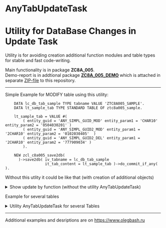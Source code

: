 # AnyTabUpdateTask
<h1>Utility for DataBase Changes in Update Task</h1>

<p>Utility is for avoiding creation additional function modules and table types for stable and fast code-writing.

Main functionality is in package <strong>ZC8A_005</strong>.</BR>
Demo-report is in addtional package <strong> [ZC8A_005_DEMO](https://github.com/OlegBash599/AnyTabUpdateTask/tree/main/DEMO_package) </strong> which is attached in separate [ZIP-file](https://github.com/OlegBash599/AnyTabUpdateTask/tree/main/DEMO_package) to this repository.
</p>

 ____

Simple Example for MODIFY table using this utility:
```ABAP
    DATA lc_db_tab_sample TYPE tabname VALUE 'ZTC8A005_SAMPLE'.
    DATA lt_sample_tab TYPE STANDARD TABLE OF ztc8a005_sample.

    lt_sample_tab = VALUE #(
        ( entity_guid = 'ANY_SIMPL_GUID_MOD' entity_param1 = 'CHAR10' entity_param2 = '0504030201' )
        ( entity_guid = 'ANY_SIMPL_GUID2_MOD' entity_param1 = '2CHAR10' entity_param2 = '0102030405'  )
        ( entity_guid = 'ANY_SIMPL_GUID2_DEL' entity_param1 = '2CHAR10' entity_param2 = '777909034' )
        ).

    NEW zcl_c8a005_save2db(
      )->save2db( iv_tabname = lc_db_tab_sample
                  it_tab_content = lt_sample_tab )->do_commit_if_any( ).
```

Without this utlity it could be like that (with creation of additional objects)
<details>  
<base target="_blank">
<summary>Show update by function (without the utility AnyTabUpdateTask)</summary>

```ABAP    
    DATA lt_sample_tab TYPE STANDARD TABLE OF ztc8a005_sample.

    lt_sample_tab = VALUE #(
        ( entity_guid = 'ANY_SIMPL_GUID_MOD' entity_param1 = 'CHAR10' entity_param2 = '0504030201' )
        ( entity_guid = 'ANY_SIMPL_GUID2_MOD' entity_param1 = '2CHAR10' entity_param2 = '0102030405'  )
        ( entity_guid = 'ANY_SIMPL_GUID2_DEL' entity_param1 = '2CHAR10' entity_param2 = '777909034' )
        ).

    CALL FUNCTION 'Z_C8A_005_DEMO_UPD_SAMPLE'
      IN UPDATE TASK
      EXPORTING
        it_sample = lt_sample_tab.
  
        CALL FUNCTION 'BAPI_TRANSACTION_COMMIT'
        EXPORTING
          wait = abap_true.
  
```
</details>
  
 
Example for several tables
<details>  
<base target="_blank">
<summary>Utility AnyTabUpdateTask for several Tables</summary>

```ABAP    
    DATA lc_db_tab_sample TYPE tabname VALUE 'ZTC8A005_SAMPLE'.
    DATA lt_sample_tab TYPE STANDARD TABLE OF ztc8a005_sample.
    DATA lt_sample_empty_tab TYPE STANDARD TABLE OF ztc8a005_sample.
    DATA lt_head_tab TYPE STANDARD TABLE OF ztc8a005_head.
    DATA lt_item_tab TYPE STANDARD TABLE OF ztc8a005_item.
    DATA lv_ts TYPE timestamp.
    DATA lo_saver_anytab TYPE REF TO zcl_c8a005_save2db.

    GET TIME STAMP FIELD lv_ts.

    lt_sample_tab = VALUE #(
        ( entity_guid = 'ANY_GUID_MOD' entity_param1 = 'CHAR10' entity_param2 = '0504030201'
            entity_param3 = sy-uzeit entity_param4 = sy-datum entity_param5 = lv_ts )
        ( entity_guid = 'ANY_GUID2_MOD' entity_param1 = '2CHAR10' entity_param2 = '0102030405'
          entity_param3 = sy-uzeit entity_param4 = sy-datum entity_param5 = lv_ts )
        ( entity_guid = 'ANY_GUID2_DEL' entity_param1 = '2CHAR10' entity_param2 = '777909034'
          entity_param3 = sy-uzeit entity_param4 = sy-datum entity_param5 = lv_ts )
        ).

    lt_head_tab = VALUE #(
        ( head_guid = 'ANY_GUID_UPD' head_param1 = 'ANY_GUID_ADD' head_param2 = '9988776655'
            head_param3 = sy-uzeit head_param4 = sy-datum head_param5 = lv_ts )
        ( head_guid = 'ANY_GUID2_UPD' head_param1 = 'ANY_GUID2_ADD' head_param2 = '9988776655'
            head_param3 = sy-uzeit head_param4 = sy-datum head_param5 = lv_ts )
        ( head_guid = 'ANY_GUID_DEL' head_param1 = 'ANY_GUID_ADD' head_param2 = '9988774444'
            head_param3 = sy-uzeit head_param4 = sy-datum head_param5 = lv_ts )
        ( head_guid = 'ANY_GUID2_DEL' head_param1 = 'ANY_GUID2_ADD' head_param2 = '9988774444'
            head_param3 = sy-uzeit head_param4 = sy-datum head_param5 = lv_ts )
     ).

    lt_item_tab = VALUE #(
        ( head_guid = 'ANY_GUID_UPD' item_guid = 'ANY_ITEM_GUID_ADD' item_param1 = '2CHAR10' item_param2 = '9988776655'
            item_param3 = sy-uzeit item_param4 = sy-datum item_param5 = lv_ts )
        ( head_guid = 'ANY_GUID2_UPD' item_guid = 'ANY_ITEM_GUID2_ADD' item_param1 = '2CHAR10'
            item_param3 = sy-uzeit item_param4 = sy-datum item_param5 = lv_ts )
        ( head_guid = 'ANY_GUID_DEL' item_guid = 'ANY_ITEM_GUID_ADD' item_param2 = '9988776655'
            item_param3 = sy-uzeit item_param4 = sy-datum item_param5 = lv_ts )
        ( head_guid = 'ANY_GUID2_DEL' item_guid = 'ANY_ITEM_GUID2_ADD' item_param1 = '2CHAR10'
            item_param3 = sy-uzeit item_param4 = sy-datum item_param5 = lv_ts )
    ).


    CREATE OBJECT lo_saver_anytab.
    lo_saver_anytab->save2db( EXPORTING iv_tabname     = lc_db_tab_sample
                                        it_tab_content = lt_sample_tab ).

    lo_saver_anytab->save2db( EXPORTING iv_tabname     = 'ZTC8A005_HEAD'
                                        it_tab_content = lt_head_tab ).

    lo_saver_anytab->save2db( EXPORTING iv_tabname     = 'ZTC8A005_ITEM'
                                        it_tab_content = lt_item_tab ).

    CLEAR lt_sample_empty_tab.
    lo_saver_anytab->save2db( EXPORTING iv_tabname     = lc_db_tab_sample
                                        it_tab_content = lt_sample_empty_tab ).


    " #RU:обновление всех таблиц будет одномоментно после commit
    " #EN:database changes are to be after commit-command
    " #RU:а по пустой таблицы ничего происходить не будет (не будет поставлен Update Task)
    " #EN: empty table does not take into account while commit command
    lo_saver_anytab->do_commit_if_any( ).
  
```
</details>
 
 ____


Additional examples and desriptions are on https://www.olegbash.ru
